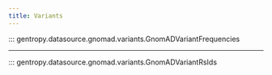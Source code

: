 ```yaml
---
title: Variants
---
```


::: gentropy.datasource.gnomad.variants.GnomADVariantFrequencies

---

::: gentropy.datasource.gnomad.variants.GnomADVariantRsIds
